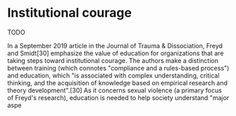 # Institutional courage

TODO

In a September 2019 article in the Journal of Trauma & Dissociation, Freyd and Smidt[30] emphasize the value of education for organizations that are taking steps toward institutional courage. The authors make a distinction between training (which connotes "compliance and a rules-based process") and education, which "is associated with complex understanding, critical thinking, and the acquisition of knowledge based on empirical research and theory development".[30] As it concerns sexual violence (a primary focus of Freyd's research), education is needed to help society understand "major aspe